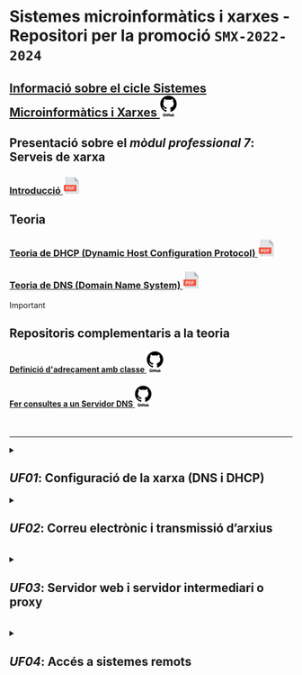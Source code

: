 # Sistemes microinformàtics i xarxes - Repositori per la promoció **```SMX-2022-2024```**

## [Informació sobre el cicle **Sistemes Microinformàtics i Xarxes ![github-logo-white-30x38.png](https://github.com/SMX-2022-2024/.github/blob/main/profile//images/github-logo-white-30x38.png)**](https://github.com/SMX-2022-2024/.github/blob/main/profile/docs/sistemes-microinformatics-i-xarxes.md)

## Presentació sobre el *mòdul professional 7*: **Serveis de xarxa**

### [**Introducció ![icona-pdf-30x30.png](https://github.com/SMX-2022-2024/.github/blob/main/profile//images/icona-pdf-30x30.png)** ](https://github.com/SMX-2022-2024/.github/blob/main/profile/manuals/smx-mp07-0001-uf01-pres0001-introduccio.pdf)

## Teoria

### [**Teoria de DHCP (Dynamic Host Configuration Protocol) ![icona-pdf-30x30.png](https://github.com/SMX-2022-2024/.github/blob/main/profile//images/icona-pdf-30x30.png)**](https://github.com/SMX-2022-2024/.github/blob/main/profile/manuals/smx-mp07-0002-uf01-pres0002-teoria-dhcp.pdf)

### [**Teoria de DNS (Domain Name System) ![icona-pdf-30x30.png](https://github.com/SMX-2022-2024/.github/blob/main/profile//images/icona-pdf-30x30.png)**](https://github.com/SMX-2022-2024/.github/blob/main/profile/manuals/smx-mp07-0003-uf01-pres0003-teoria-dns.pdf)

> [!IMPORTANT]
> ## Repositoris complementaris a la teoria
>
> #### [Definició d'adreçament amb classe ![github-logo-white-30x38.png](https://github.com/SMX-2022-2024/.github/blob/main/profile//images/github-logo-white-30x38.png)](https://github.com/SMX-2022-2024/.github/blob/main/profile/manuals/man-dns-03-definicio-d-adrecament-amb-classe.md)
> 
> #### [Fer consultes a un **Servidor DNS** ![github-logo-white-30x38.png](https://github.com/SMX-2022-2024/.github/blob/main/profile//images/github-logo-white-30x38.png)](https://github.com/SMX-2022-2024/.github/blob/main/profile/manuals/man-dns-04-consultes-a-un-servidor-dns.md)
>
><br>
>

<hr>

<details>
<summary>

## *UF01*: Configuració de la xarxa (DNS i DHCP)
</summary>

|Nom|ClickEdu|Tipus|
|----|----|----|
|[Primera activitat amb git](https://github.com/SMX-2022-2024/a01u-primera-activitat-amb-git)|MP07 UF01 A01 - Activitat 1|![github-logo-white-30x38.png](https://github.com/SMX-2022-2024/.github/blob/main/profile//images/github-logo-white-30x38.png)|
|[Configuració d'un servidor DHCP a Win 2020 Server](https://github.com/SMX-2022-2024/a02u-configuracio-servidor-dhcp-win2020.git)|MP07 UF01 A02U - Activitat 2|![github-logo-white-30x38.png](https://github.com/SMX-2022-2024/.github/blob/main/profile//images/github-logo-white-30x38.png)|
|[Configuració d'un servidor DNS a Win 2020 Server](https://github.com/SMX-2022-2024/a03u-teoria-i-configuracio-servidor-dns-win2020.git)| MP07 UF01 A03U - Teoria 3|![github-logo-white-30x38.png](https://github.com/SMX-2022-2024/.github/blob/main/profile//images/github-logo-white-30x38.png)|
|[Creació d'una nova zona de DNS a Win 2020 Server](https://github.com/SMX-2022-2024/a04u-configuracio-servidor-dns-win2020.git)| MP07 UF01 A04U - Activitat 4|![github-logo-white-30x38.png](https://github.com/SMX-2022-2024/.github/blob/main/profile//images/github-logo-white-30x38.png)|
|[Configuració per que els servidors es vegin entre ells](https://github.com/SMX-2022-2024/a05u-configuracio-servidors-dns-classe.git)|MP07 UF01 A05U - Activitat 5|![github-logo-white-30x38.png](https://github.com/SMX-2022-2024/.github/blob/main/profile//images/github-logo-white-30x38.png)|
> <hr>
</details>

<details>
<summary>

## *UF02*: **Correu electrònic i transmissió d’arxius**
</summary>

|Nom|ClickEdu|Tipus|
|----|----|----|
|[PrestaShop amb docker compose(https://github.com/SMX-2022-2024/a061-activitat-prestashop-amb-docker-compose-1a-part.git)|MP07 UF02 A06U - Activitat 6 (1a part)|![github-logo-white-30x38.png](https://github.com/SMX-2022-2024/.github/blob/main/profile//images/github-logo-white-30x38.png)]|
> 
<hr>
</details>

<br>

<details>
<summary>

## *UF03*: **Servidor web i servidor intermediari o proxy**
</summary>

> 
<hr>
</details>

<br>

<details>
<summary>

## *UF04*: **Accés a sistemes remots**
</summary>

> 
<hr>
</details>

<br>

